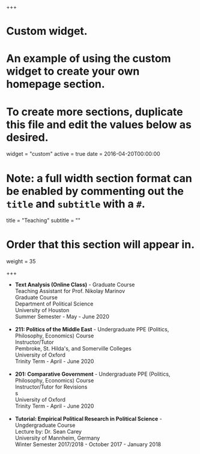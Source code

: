 
+++
# Custom widget.
# An example of using the custom widget to create your own homepage section.
# To create more sections, duplicate this file and edit the values below as desired.
widget = "custom"
active = true
date = 2016-04-20T00:00:00

# Note: a full width section format can be enabled by commenting out the `title` and `subtitle` with a `#`.
title = "Teaching"
subtitle = ""

# Order that this section will appear in.
weight = 35

+++

- **Text Analysis (Online Class)** - Graduate Course <br/> Teaching Assistant for Prof. Nikolay Marinov <br/>Graduate Course <br/>Department of Political Science<br/> University of Houston <br/> Summer Semester - May - June 2020 <br/><br/> 
- **211: Politics of the Middle East** - Undergraduate PPE (Politics, Philosophy, Economics) Course <br/> Instructor/Tutor<br/> Pembroke, St. Hilda's, and Somerville Colleges<br/> University of Oxford <br/> Trinity Term - April - June 2020<br/> <br/> 
- **201: Comparative Government**  - Undergraduate PPE (Politics, Philosophy, Economics) Course <br/>Instructor/Tutor for Revisions<br/> s<br/> University of Oxford <br/> Trinity Term - April - June 2020<br/> <br/> 
- **Tutorial: Empirical Political Research in Political Science** - Ungdergraduate Course  <br/> Lecture by: Dr. Sean Carey<br/>  University of Mannheim, Germany<br/>Winter Semester 2017/2018 - October 2017 - January 2018 





